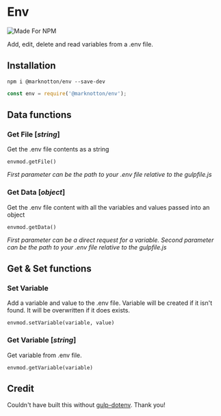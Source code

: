 # Env

![Made For NPM](https://img.shields.io/badge/Made%20for-NPM-#CB3837.svg)

Add, edit, delete and read variables from a .env file.

## Installation
```
npm i @marknotton/env --save-dev
```
```js
const env = require('@marknotton/env');
```

## Data functions

### Get File [*string*]

Get the .env file contents as a string

`envmod.getFile()`

*First parameter can be the path to your .env file relative to the gulpfile.js*

### Get Data [*object*]

Get the .env file content with all the variables and values passed into an object

`envmod.getData()`

*First parameter can be a direct request for a variable.*
*Second parameter can be the path to your .env file relative to the gulpfile.js*

## Get & Set functions

### Set Variable

Add a variable and value to the .env file. Variable will be created if it isn't found. It will be overwritten if it does exists.

`envmod.setVariable(variable, value)`

### Get Variable [*string*]

Get variable from .env file.

`envmod.getVariable(variable)`

## Credit
Couldn't have built this without [gulp-dotenv](https://github.com/pine/gulp-dotenv). Thank you!
